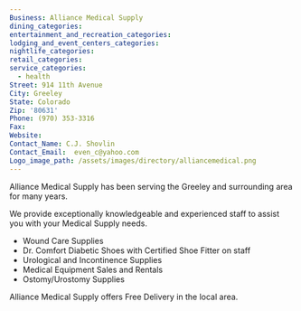```yaml
---
Business: Alliance Medical Supply
dining_categories:
entertainment_and_recreation_categories:
lodging_and_event_centers_categories:
nightlife_categories:
retail_categories:
service_categories:
  - health
Street: 914 11th Avenue
City: Greeley
State: Colorado
Zip: '80631'
Phone: (970) 353-3316
Fax:
Website:
Contact_Name: C.J. Shovlin
Contact_Email:  even_c@yahoo.com
Logo_image_path: /assets/images/directory/alliancemedical.png
---
```



Alliance Medical Supply has been serving the Greeley and surrounding area for many years.

We provide exceptionally knowledgeable and experienced staff to assist you with your Medical Supply needs.

* Wound Care Supplies
* Dr. Comfort Diabetic Shoes with Certified Shoe Fitter on staff
* Urological and Incontinence Supplies
* Medical Equipment Sales and Rentals
* Ostomy/Urostomy Supplies


Alliance Medical Supply offers Free Delivery in the local area.
